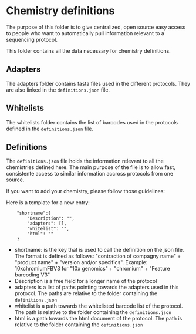  # Chemistry definitions

The purpose of this folder is to give centralized, open source easy access to people who want to automatically pull information relevant to a sequencing protocol.

This folder contains all the data necessary for chemistry definitions.

## Adapters

The adapters folder contains fasta files used in the different protocols. They are also linked in the `definitions.json` file.

## Whitelists

The whitelists folder contains the list of barcodes used in the protocols defined in the `definitions.json` file.

## Definitions

The `definitions.json` file holds the information relevant to all the chemistries defined here.
The main purpose of the file is to allow fast, consistente access to similar information accross protocols from one source.

If you want to add your chemistry, please follow those guidelines:

Here is a template for a new entry:

```
    "shortname":{
        "Description": "",
        "adapters": [],
        "whitelist": "",
        "html": ""
    }
```

* shortname: is the key that is used to call the definition on the json file. The format is defined as follows: "contraction of compagny name" + "product name" + "version and/or specifics". Example: 10xchromiumFBV3 for "10x genomics" + "chromium" + "Feature barcoding V3"
* Description is a free field for a longer name of the protocol
* adapters is a list of paths pointing towards the adapters used in this protocol. The paths are relative to the folder containing the `definitions.json`
* whitelist is a path towards the whitelisted barcode list of the protocol. The path is relative to the folder containing the `definitions.json`
* html is a path towards the html document of the protocol. The path is relative to the folder containing the `definitions.json`

